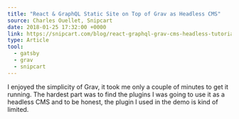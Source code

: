 ```yaml
---
title: "React & GraphQL Static Site on Top of Grav as Headless CMS"
source: Charles Ouellet, Snipcart
date: 2018-01-25 17:32:00 +0000
link: https://snipcart.com/blog/react-graphql-grav-cms-headless-tutorial
type: Article
tool:
  - gatsby
  - grav
  - snipcart
---
```

I enjoyed the simplicity of Grav, it took me only a couple of minutes to get it running. The hardest part was to find the plugins I was going to use it as a headless CMS and to be honest, the plugin I used in the demo is kind of limited.





